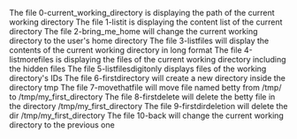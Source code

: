 The file 0-current_working_directory is displaying the path of the current working directory
The file 1-listit is displaying the content list of the current directory
The file 2-bring_me_home will change the current working directory to the user's home directory
The file 3-listfiles will display the contents of the current working directory in long format
The file 4-listmorefiles is displaying the files of the current working directory including the hidden files 
The file 5-listfilesdigitonly displays files of the working directory's IDs
The file 6-firstdirectory will create a new directory inside the directory tmp
The file 7-movethatfile will move file named betty from /tmp/ to /tmp/my_first_directory
The file 8-firstdelete will delete the betty file in the directory /tmp/my_first_directory
The file 9-firstdirdeletion will delete the dir /tmp/my_first_directory 
The file 10-back will change the current working directory to the previous one

